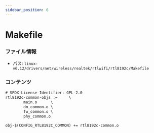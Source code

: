 ```yaml
---
sidebar_position: 6
---
```

# Makefile

### ファイル情報

- パス: `linux-v6.12/drivers/net/wireless/realtek/rtlwifi/rtl8192c/Makefile`

### コンテンツ

```txt
# SPDX-License-Identifier: GPL-2.0
rtl8192c-common-objs :=		\
		main.o		\
		dm_common.o	\
		fw_common.o	\
		phy_common.o

obj-$(CONFIG_RTL8192C_COMMON) += rtl8192c-common.o

```
